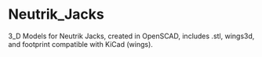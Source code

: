 Neutrik_Jacks
=============

3_D Models for Neutrik Jacks, created in OpenSCAD, includes .stl, wings3d, and footprint compatible with KiCad (wings).
